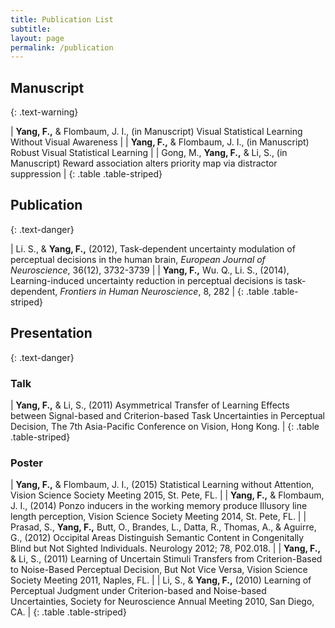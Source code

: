```yaml
---
title: Publication List
subtitle: 
layout: page
permalink: /publication
---
```


## Manuscript
{: .text-warning}

| **Yang, F.,** & Flombaum, J. I., (in Manuscript) Visual Statistical Learning Without Visual Awareness |
| **Yang, F.,** & Flombaum, J. I., (in Manuscript) Robust Visual Statistical Learning |
| Gong, M., **Yang, F.,** & Li, S., (in Manuscript) Reward association alters priority map via distractor suppression |
{: .table .table-striped}

## Publication
{: .text-danger}

| Li. S., & **Yang, F.,** (2012), Task‐dependent uncertainty modulation of perceptual decisions in the human brain, _European Journal of Neuroscience_, 36(12), 3732-3739 |
| **Yang, F.,** Wu. Q., Li. S., (2014), Learning-induced uncertainty reduction in perceptual decisions is task-dependent, _Frontiers in Human Neuroscience_, 8, 282 |
{: .table .table-striped}

## Presentation
{: .text-danger}

### Talk

| **Yang, F.,** & Li, S., (2011) Asymmetrical Transfer of Learning Effects between Signal-based and Criterion-based Task Uncertainties in Perceptual Decision, The 7th Asia-Pacific Conference on Vision, Hong Kong. |
{: .table .table-striped}

### Poster

| **Yang, F.,** & Flombaum, J. I., (2015) Statistical Learning without Attention, Vision Science Society Meeting 2015, St. Pete, FL. |
| **Yang, F.,** & Flombaum, J. I., (2014) Ponzo inducers in the working memory produce Illusory line length perception, Vision Science Society Meeting 2014, St. Pete, FL. |
| Prasad, S., **Yang, F.,** Butt, O., Brandes, L., Datta, R., Thomas, A., & Aguirre, G., (2012) Occipital Areas Distinguish Semantic Content in Congenitally Blind but Not Sighted Individuals. Neurology 2012; 78, P02.018. |
| **Yang, F.,** & Li, S., (2011) Learning of Uncertain Stimuli Transfers from Criterion-Based to Noise-Based Perceptual Decision, But Not Vice Versa, Vision Science Society Meeting 2011, Naples, FL. |
| Li, S., & **Yang, F.,** (2010) Learning of Perceptual Judgment under Criterion-based and Noise-based Uncertainties, Society for Neuroscience Annual Meeting 2010, San Diego, CA. |
{: .table .table-striped}